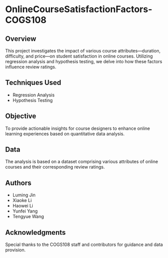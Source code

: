 # OnlineCourseSatisfactionFactors-COGS108

## Overview
This project investigates the impact of various course attributes—duration, difficulty, and price—on student satisfaction in online courses. Utilizing regression analysis and hypothesis testing, we delve into how these factors influence review ratings.

## Techniques Used
- Regression Analysis
- Hypothesis Testing

## Objective
To provide actionable insights for course designers to enhance online learning experiences based on quantitative data analysis.

## Data
The analysis is based on a dataset comprising various attributes of online courses and their corresponding review ratings.

## Authors
- Luming Jin
- Xiaoke Li
- Haowei Li
- Yunfei Yang
- Tengyue Wang

## Acknowledgments
Special thanks to the COGS108 staff and contributors for guidance and data provision.
